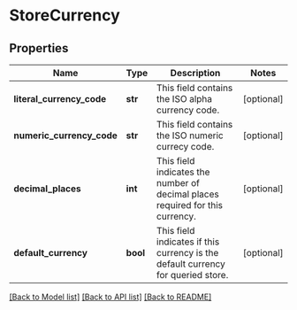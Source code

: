 # StoreCurrency

## Properties
Name | Type | Description | Notes
------------ | ------------- | ------------- | -------------
**literal_currency_code** | **str** | This field contains the ISO alpha currency code. | [optional] 
**numeric_currency_code** | **str** | This field contains the ISO numeric currecy code. | [optional] 
**decimal_places** | **int** | This field indicates the number of decimal places required for this currency. | [optional] 
**default_currency** | **bool** | This field indicates if this currency is the default currency for queried store. | [optional] 

[[Back to Model list]](../README.md#documentation-for-models) [[Back to API list]](../README.md#documentation-for-api-endpoints) [[Back to README]](../README.md)


